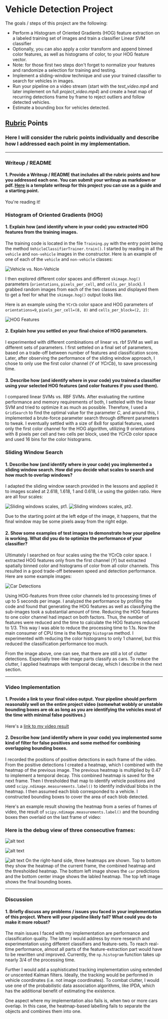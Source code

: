# **Vehicle Detection Project**

The goals / steps of this project are the following:

* Perform a Histogram of Oriented Gradients (HOG) feature extraction on a labeled training set of images and train a classifier Linear SVM classifier
* Optionally, you can also apply a color transform and append binned color features, as well as histograms of color, to your HOG feature vector. 
* Note: for those first two steps don't forget to normalize your features and randomize a selection for training and testing.
* Implement a sliding-window technique and use your trained classifier to search for vehicles in images.
* Run your pipeline on a video stream (start with the _test_video.mp4_ and later implement on full _project_video.mp4_) and create a heat map of recurring detections frame by frame to reject outliers and follow detected vehicles.
* Estimate a bounding box for vehicles detected.

[//]: # (Image References)
[image1]: ./vehicle_vs_nonvehicle.png
[image2]: ./hog_YCrCb.png
[image3]: ./sliding_windows1.png
[image3a]: ./sliding_windows2.png
[image4]: ./sliding_window_detections.png
[image5]: ./bboxes_and_heat1.png
[image5a]: ./bboxes_and_heat2.png
[image5b]: ./bboxes_and_heat3.png
[video1]: ./project_video_processed.mp4

## [Rubric](https://review.udacity.com/#!/rubrics/513/view) Points
### Here I will consider the rubric points individually and describe how I addressed each point in my implementation.  

---
### Writeup / README

#### 1. Provide a Writeup / README that includes all the rubric points and how you addressed each one.  You can submit your writeup as markdown or pdf.  [Here](https://github.com/udacity/CarND-Vehicle-Detection/blob/master/writeup_template.md) is a template writeup for this project you can use as a guide and a starting point.  

You're reading it!

### Histogram of Oriented Gradients (HOG)

#### 1. Explain how (and identify where in your code) you extracted HOG features from the training images.

The training code is located in the file `Training.py` with the entry point being the method `VehicleClassifierTrainer.train()`.
I started by reading in all the `vehicle` and `non-vehicle` images in the constructor.  Here is an example of one of each of the `vehicle` and `non-vehicle` classes:

![Vehicle vs. Non-Vehicle][image1]

I then explored different color spaces and different `skimage.hog()` parameters (`orientations`, `pixels_per_cell`, and `cells_per_block`).  I grabbed random images from each of the two classes and displayed them to get a feel for what the `skimage.hog()` output looks like.

Here is an example using the `YCrCb` color space and HOG parameters of `orientations=9`, `pixels_per_cell=(8, 8)` and `cells_per_block=(2, 2)`:


![HOG Features][image2]

#### 2. Explain how you settled on your final choice of HOG parameters.

I experimented with different combinations of linear vs. rbf SVM as well as
different sets of parameters. I first setteled on a final set of parameters, based on a trade-off between number of features and classification score. Later,
after observing the performance of the sliding window approach, I chose to only use the first color channel (_Y_ of _YCrCb_), to save processing time.
 
#### 3. Describe how (and identify where in your code) you trained a classifier using your selected HOG features (and color features if you used them).

I compared linear SVMs vs. RBF SVMs. After evaluating the runtime performance and memory requirements of both, I setteled with the linear SVM and tried to optimize it as much as possible.
Therefore, I used a `GridSearch` to find the optimal value for the parameter _C_, and around this, I implemented a brute-force parameter search through different parameters to tweak. I eventually settled with a size of 8x8 for spatial features, used only the first color channel for the HOG algorithm, utilizing 9 orientations with 8 pixels per cell and two cells per block, used the _YCrCb_ color space and used 16 bins for the color histograms.

### Sliding Window Search

#### 1. Describe how (and identify where in your code) you implemented a sliding window search.  How did you decide what scales to search and how much to overlap windows?

I adapted the sliding window search provided in the lessons and applied it to images scaled at 2.618, 1.618, 1 and 0.618, i.e using the golden ratio. Here are all four scales:

![Sliding windows scales, pt1.][image3]
![Sliding windows scales, pt2.][image3a]

Due to the starting point at the left edge of the image, it happens, that the final window may be some pixels away from the right edge.

#### 2. Show some examples of test images to demonstrate how your pipeline is working.  What did you do to optimize the performance of your classifier?

Ultimately I searched on four scales using the the YCrCb color space. I extracted HOG features only from the first channel (_Y_) but extracted spatially binned color and histograms of color from all color channels. This resulted in a good trade-off beteween speed and detection performance. Here are some example images:

![Car Detections][image4]

Using HOG-features from three color channels led to processing times of up to 5 seconds per image. I analyzed the performance by profiling the code and found that
generating the HOG features as well as classifying the sub-images took a substantial amount of time. Reducing the HOG features to one color channel had impact on both factors. Thus, the number of features were reduced and the time to calculate the HOG features reduced to 1/3. This way I was able to reduce the processing time to 1.1s. Now the main consumer of CPU time is the Numpy `histogram` method. I experimented with reducing the color histograms to only 1 channel, but this reduced the classification performance too much.

From the image above, one can see, that there are still a lot of clutter detections. Especially tree-like image parts classify as cars. To reduce the clutter, I applied heatmaps with temporal decay, which I describe in the next section.

---

### Video Implementation

#### 1. Provide a link to your final video output.  Your pipeline should perform reasonably well on the entire project video (somewhat wobbly or unstable bounding boxes are ok as long as you are identifying the vehicles most of the time with minimal false positives.)
Here's a [link to my video result](./project_video_processed.mp4)


#### 2. Describe how (and identify where in your code) you implemented some kind of filter for false positives and some method for combining overlapping bounding boxes.

I recorded the positions of positive detections in each frame of the video.  From the positive detections I created a heatmap, which I combined with the heatmap of the previous image. The previous heatmap is multiplied by 0.47 to implement a temporal decay. This combined heatmap is saved for the next frame.
Then I thresholded that map to identify vehicle positions and used `scipy.ndimage.measurements.label()` to identify individual blobs in the heatmap.  I then assumed each blob corresponded to a vehicle.  I constructed bounding boxes to cover the area of each blob detected.  

Here's an example result showing the heatmap from a series of frames of video, the result of `scipy.ndimage.measurements.label()` and the bounding boxes then overlaid on the last frame of video:

### Here is the debug view of three consecutive frames:

![alt text][image5]

![alt text][image5a]

![alt text][image5b]
On the right-hand side, three heatmaps are shown. Top to bottom they show the heatmap of the current frame, the combined heatmap and the thresholded heatmap.
The bottom left image shows the `car` predictions and the bottom center image shows the labled heatmap. The top left image shows the final bounding boxes.


---

### Discussion

#### 1. Briefly discuss any problems / issues you faced in your implementation of this project.  Where will your pipeline likely fail?  What could you do to make it more robust?

The main issues I faced with my implementation are performance and classification quality. The latter I would address by more research and experimentation using different classifiers and feature-sets. To reach real-time performance, almost all parts of the feature-extraction part would have to be rewritten und improved. 
Currently, the `np.histogram` function takes up nearly 3/4 of the processing time.

Further I would add a sophisticated tracking implementation using extended or unscented Kalman filters. Ideally, the tracking would be performed in vehicle coordinates (i.e. not image coordinates). To combat clutter, I would use one
of the probabilistic data association algorithms, like IPDA, which has the additional benefit of estimating the existence.

One aspect where my implementation also fails is, when two or more cars overlap. In this case, the heatmap-based labelling fails to separate the objects and combines them into one.
